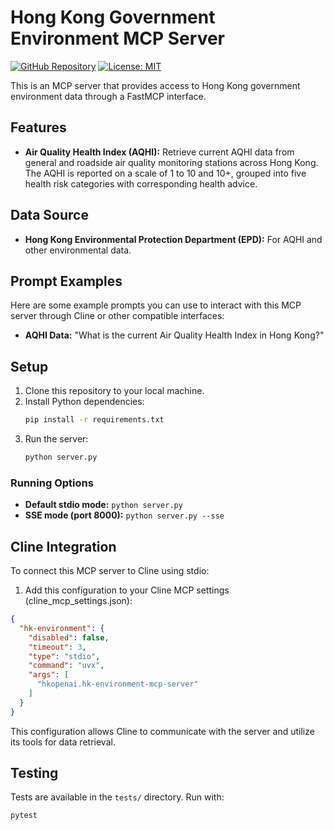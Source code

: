 # Hong Kong Government Environment MCP Server

[![GitHub Repository](https://img.shields.io/badge/GitHub-Repository-blue.svg)](https://github.com/hkopenai/hk-environment-mcp-server)
[![License: MIT](https://img.shields.io/badge/License-MIT-yellow.svg)](https://opensource.org/licenses/MIT)

This is an MCP server that provides access to Hong Kong government environment data through a FastMCP interface. 
## Features

- **Air Quality Health Index (AQHI):** Retrieve current AQHI data from general and roadside air quality monitoring stations across Hong Kong. The AQHI is reported on a scale of 1 to 10 and 10+, grouped into five health risk categories with corresponding health advice.

## Data Source

- **Hong Kong Environmental Protection Department (EPD):** For AQHI and other environmental data.

## Prompt Examples

Here are some example prompts you can use to interact with this MCP server through Cline or other compatible interfaces:

- **AQHI Data:** "What is the current Air Quality Health Index in Hong Kong?"

## Setup

1. Clone this repository to your local machine.
2. Install Python dependencies:
   ```bash
   pip install -r requirements.txt
   ```
3. Run the server:
   ```bash
   python server.py
   ```

### Running Options

- **Default stdio mode:** `python server.py`
- **SSE mode (port 8000):** `python server.py --sse`

## Cline Integration

To connect this MCP server to Cline using stdio:

1. Add this configuration to your Cline MCP settings (cline_mcp_settings.json):
```json
{
  "hk-environment": {
    "disabled": false,
    "timeout": 3,
    "type": "stdio",
    "command": "uvx",
    "args": [
      "hkopenai.hk-environment-mcp-server"
    ]
  }
}
```

This configuration allows Cline to communicate with the server and utilize its tools for data retrieval.

## Testing

Tests are available in the `tests/` directory. Run with:
```bash
pytest
```
